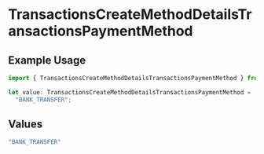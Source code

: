 # TransactionsCreateMethodDetailsTransactionsPaymentMethod

## Example Usage

```typescript
import { TransactionsCreateMethodDetailsTransactionsPaymentMethod } from "open-billing/models/operations";

let value: TransactionsCreateMethodDetailsTransactionsPaymentMethod =
  "BANK_TRANSFER";
```

## Values

```typescript
"BANK_TRANSFER"
```